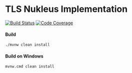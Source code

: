 # TLS Nukleus Implementation

[![Build Status][build-status-image]][build-status]
[![Code Coverage][code-coverage-image]][code-coverage]

#### Build
```bash
./mvnw clean install
```
#### Build on Windows
```bash
mvnw.cmd clean install
```

[build-status-image]: https://travis-ci.com/reaktivity/nukleus-tls.java.svg?branch=develop
[build-status]: https://travis-ci.com/reaktivity/nukleus-tls.java
[code-coverage-image]: https://codecov.io/gh/reaktivity/nukleus-tls.java/branch/develop/graph/badge.svg
[code-coverage]: https://codecov.io/gh/reaktivity/nukleus-tls.java
